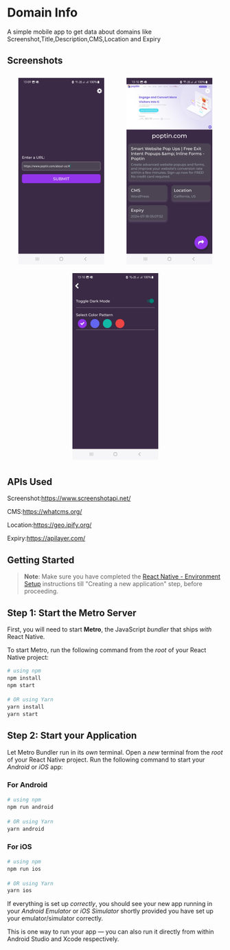 # Domain Info

A simple mobile app to get data about domains like Screenshot,Title,Description,CMS,Location and Expiry

## Screenshots

<div style="display: flex; justify-content: space-around; align-items: center; flex-wrap: wrap;">
  <img src="screenshots/1.jpg" alt="Home Screen" width="200" style="margin: 10px;">
  <img src="screenshots/2.jpg" alt="Domain Details Screen" width="200" style="margin: 10px;">
  <img src="screenshots/3.jpg" alt="Settings Screen" width="200" style="margin: 10px;">
</div>

## APIs Used

Screenshot:https://www.screenshotapi.net/

CMS:https://whatcms.org/

Location:https://geo.ipify.org/

Expiry:https://apilayer.com/

## Getting Started

> **Note**: Make sure you have completed the [React Native - Environment Setup](https://reactnative.dev/docs/environment-setup) instructions till "Creating a new application" step, before proceeding.

## Step 1: Start the Metro Server

First, you will need to start **Metro**, the JavaScript _bundler_ that ships _with_ React Native.

To start Metro, run the following command from the _root_ of your React Native project:

```bash
# using npm
npm install
npm start

# OR using Yarn
yarn install
yarn start
```

## Step 2: Start your Application

Let Metro Bundler run in its _own_ terminal. Open a _new_ terminal from the _root_ of your React Native project. Run the following command to start your _Android_ or _iOS_ app:

### For Android

```bash
# using npm
npm run android

# OR using Yarn
yarn android
```

### For iOS

```bash
# using npm
npm run ios

# OR using Yarn
yarn ios
```

If everything is set up _correctly_, you should see your new app running in your _Android Emulator_ or _iOS Simulator_ shortly provided you have set up your emulator/simulator correctly.

This is one way to run your app — you can also run it directly from within Android Studio and Xcode respectively.
